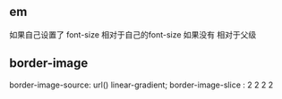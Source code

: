 ## em
如果自己设置了 font-size 相对于自己的font-size
如果没有 相对于父级

## border-image 
border-image-source: url() linear-gradient;
border-image-slice : 2 2 2 2